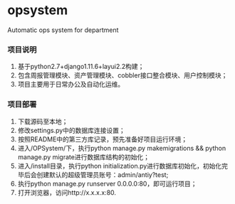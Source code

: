 # opsystem 
Automatic ops system for department

### 项目说明

1. 基于python2.7+django1.11.6+layui2.2构建；
2. 包含周报管理模块、资产管理模块、cobbler接口整合模块、用户控制模块；
3. 项目主要用于日常办公及自动化运维。
  
 ### 项目部署
 
 1. 下载源码至本地；
 2. 修改settings.py中的数据库连接设置；
 3. 按照README中的第三方库记录，预先准备好项目运行环境；
 4. 进入/OPSystem/下，执行python manage.py makemigrations && python manage.py migrate进行数据库结构的初始化；
 5. 进入/install目录，执行python initialization.py进行数据库初始化，初始化完毕后会创建默认的超级管理员账号：admin/antiy?test;
 6. 执行python manage.py runserver 0.0.0.0:80，即可运行项目；
 7. 打开浏览器，访问http://x.x.x.x:80.
